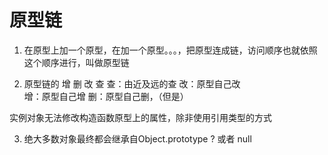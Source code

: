 # 原型链
1. 在原型上加一个原型，在加一个原型。。。，把原型连成链，访问顺序也就依照这个顺序进行，叫做原型链

2. 原型链的 增 删 改 查
  查：由近及远的查
  改：原型自己改  
  增：原型自己增
  删：原型自己删，（但是）

  实例对象无法修改构造函数原型上的属性，除非使用引用类型的方式

  3. 绝大多数对象最终都会继承自Object.prototype ? 或者 null


